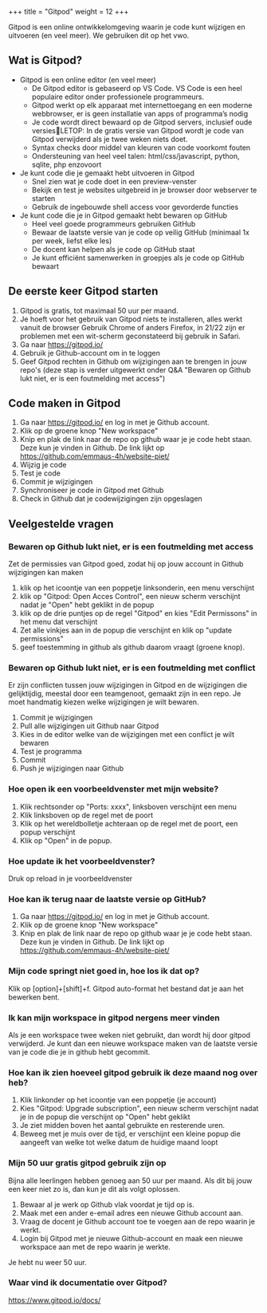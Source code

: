 +++
title = "Gitpod"
weight = 12
+++

Gitpod is een online ontwikkelomgeving waarin je code kunt wijzigen en uitvoeren (en veel meer). We gebruiken dit op het vwo.
<!--more-->

## Wat is Gitpod?
- Gitpod is een online editor (en veel meer)
  - De Gitpod editor is gebaseerd op VS Code. VS Code is een heel populaire editor onder professionele programmeurs.
  - Gitpod werkt op elk apparaat met internettoegang en een moderne webbrowser, er is geen installatie van apps of programma’s nodig
  - Je code wordt direct bewaard op de Gitpod servers, inclusief oude versiesLETOP: In de gratis versie van Gitpod wordt je code van Gitpod verwijderd als je twee weken niets doet.
  - Syntax checks door middel van kleuren van code voorkomt fouten
  - Ondersteuning van heel veel talen: html/css/javascript, python, sqlite, php enzovoort
- Je kunt code die je gemaakt hebt uitvoeren in Gitpod
  - Snel zien wat je code doet in een preview-venster
  - Bekijk en test je websites uitgebreid in je browser door webserver te starten
  - Gebruik de ingebouwde shell access voor gevorderde functies
- Je kunt code die je in Gitpod gemaakt hebt bewaren op GitHub
  - Heel veel goede programmeurs gebruiken GitHub
  - Bewaar de laatste versie van je code op veilig GitHub  (minimaal 1x per week, liefst elke les) 
  - De docent kan helpen als je code op GitHub staat
  - Je kunt efficiënt samenwerken in groepjes als je code op GitHub bewaart

## De eerste keer Gitpod starten
1. Gitpod is gratis, tot maximaal 50 uur per maand.
2. Je hoeft voor het gebruik van Gitpod niets te installeren, alles werkt vanuit de browser
Gebruik Chrome of anders Firefox, in 21/22 zijn er problemen met een wit-scherm geconstateerd bij gebruik in Safari.
3. Ga naar https://gitpod.io/
4. Gebruik je Github-account om in te loggen
5. Geef Gitpod rechten in Github om wijzigingen aan te brengen in jouw repo's (deze stap is verder uitgewerkt onder Q&A "Bewaren op Github lukt niet, er is een foutmelding met access")

## Code maken in Gitpod
1. Ga naar https://gitpod.io/ en log in met je Github account.
2. Klik op de groene knop "New workspace"
3. Knip en plak de link naar de repo op github waar je je code hebt staan. Deze kun je vinden in Github. De link lijkt op https://github.com/emmaus-4h/website-piet/
4. Wijzig je code
5. Test je code
6. Commit je wijzigingen
7. Synchroniseer je code in Gitpod met Github
8. Check in Github dat je codewijzigingen zijn opgeslagen

## Veelgestelde vragen
### Bewaren op Github lukt niet, er is een foutmelding met access
Zet de permissies van Gitpod goed, zodat hij op jouw account in Github wijzigingen kan maken
1. klik op het icoontje van een poppetje linksonderin, een menu verschijnt
2. klik op "Gitpod: Open Acces Control", een nieuw scherm verschijnt nadat je "Open" hebt geklikt in de popup
3. klik op de drie puntjes op de regel "Gitpod" en kies "Edit Permissons" in het menu dat verschijnt
4. Zet alle vinkjes aan in de popup die verschijnt en klik op "update permissions"
5. geef toestemming in github als github daarom vraagt (groene knop).

### Bewaren op Github lukt niet, er is een foutmelding met conflict
Er zijn conflicten tussen jouw wijzigingen in Gitpod en de wijzigingen die gelijktijdig, meestal door een teamgenoot, gemaakt zijn in een repo. Je moet handmatig kiezen welke wijzigingen je wilt bewaren.
1. Commit je wijzigingen
2. Pull alle wijzigingen uit Github naar Gitpod
3. Kies in de editor welke van de wijzigingen met een conflict je wilt bewaren
4. Test je programma
5. Commit
6. Push je wijzigingen naar Github

### Hoe open ik een voorbeeldvenster met mijn website?
1. Klik rechtsonder op "Ports: xxxx", linksboven verschijnt een menu
2. Klik linksboven op de regel met de poort
3. Klik op het wereldbolletje achteraan op de regel met de poort, een popup verschijnt
4. Klik op "Open" in de popup.

### Hoe update ik het voorbeeldvenster?
Druk op reload in je voorbeeldvenster

### Hoe kan ik terug naar de laatste versie op GitHub?
1. Ga naar https://gitpod.io/ en log in met je Github account.
2. Klik op de groene knop "New workspace"
3. Knip en plak de link naar de repo op github waar je je code hebt staan. Deze kun je vinden in Github. De link lijkt op https://github.com/emmaus-4h/website-piet/

### Mijn code springt niet goed in, hoe los ik dat op?
Klik op [option]+[shift]+f. Gitpod auto-format het bestand dat je aan het bewerken bent. 

### Ik kan mijn workspace in gitpod nergens meer vinden 
Als je een workspace twee weken niet gebruikt, dan wordt hij door gitpod verwijderd. Je kunt dan een nieuwe workspace maken van de laatste versie van je code die je in github hebt gecommit. 

### Hoe kan ik zien hoeveel gitpod gebruik ik deze maand nog over heb? 
1. Klik linkonder op het icoontje van een poppetje (je account)
2. Kies "Gitpod: Upgrade subscription", een nieuw scherm verschijnt nadat je in de popup die verschijnt op "Open" hebt geklikt
3. Je ziet midden boven het aantal gebruikte en resterende uren.
4. Beweeg met je muis over de tijd, er verschijnt een kleine popup die aangeeft van welke tot welke datum de huidige maand loopt

### Mijn 50 uur gratis gitpod gebruik zijn op 
Bijna alle leerlingen hebben genoeg aan 50 uur per maand. Als dit bij jouw een keer niet zo is, dan kun je dit als volgt oplossen.
1. Bewaar al je werk op Github vlak voordat je tijd op is. 
2. Maak met een ander e-email adres een nieuwe Github account aan.
3. Vraag de docent je Github account toe te voegen aan de repo waarin je werkt.
4. Login bij Gitpod met je nieuwe Github-account en maak een nieuwe workspace aan met de repo waarin je werkte.

Je hebt nu weer 50 uur.

### Waar vind ik documentatie over Gitpod?
https://www.gitpod.io/docs/
